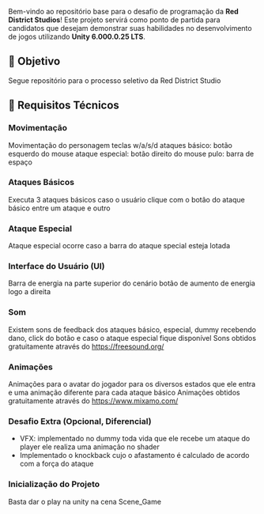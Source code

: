 Bem-vindo ao repositório base para o desafio de programação da **Red District Studios**! Este projeto servirá como ponto de partida para candidatos que desejam demonstrar suas habilidades no desenvolvimento de jogos utilizando **Unity 6.000.0.25 LTS**.

## 📌 Objetivo
Segue repositório para o processo seletivo da Red District Studio

## 🎯 Requisitos Técnicos

### Movimentação

Movimentação do personagem teclas w/a/s/d
ataques básico: botão esquerdo do mouse
ataque especial: botão direito do mouse
pulo: barra de espaço

### Ataques Básicos

Executa 3 ataques básicos caso o usuário clique com o botão do ataque básico entre um ataque e outro

### Ataque Especial

Ataque especial ocorre caso a barra do ataque special esteja lotada
### Interface do Usuário (UI)

Barra de energia na parte superior do cenário
botão de aumento de energia logo a direita

### Som

Existem sons de feedback dos ataques básico, especial, dummy recebendo dano, click do botão e caso o ataque especial fique disponível
Sons obtidos gratuitamente através do https://freesound.org/

### Animações

Animações para o avatar do jogador para os diversos estados que ele entra e uma animação diferente para cada ataque básico
Animações obtidos gratuitamente através do https://www.mixamo.com/

### Desafio Extra (Opcional, Diferencial)

-   VFX: implementado no dummy toda vida que ele recebe um ataque do player ele realiza uma animação no shader
-   Implementado o knockback cujo o afastamento é calculado de acordo com a força do ataque

### Inicialização do Projeto

Basta dar o play na unity na cena Scene_Game